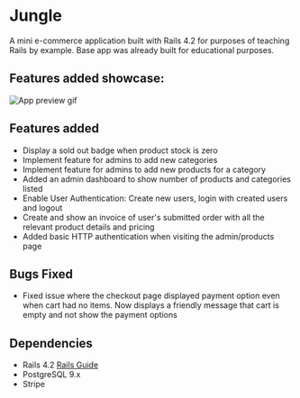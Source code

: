 # Jungle

A mini e-commerce application built with Rails 4.2 for purposes of teaching Rails by example. Base app was already built for educational purposes.

## Features added showcase:
![App preview gif](https://raw.githubusercontent.com/sjngplus/jungle-Ruby-on-Rails/master/docs/App%20preview.gif)

## Features added
* Display a sold out badge when product stock is zero
* Implement feature for admins to add new categories
* Implement feature for admins to add new products for a category
* Added an admin dashboard to show number of products and categories listed
* Enable User Authentication: Create new users, login with created users and logout
* Create and show an invoice of user's submitted order with all the relevant product details and pricing
* Added basic HTTP authentication when visiting the admin/products page

## Bugs Fixed
* Fixed issue where the checkout page displayed payment option even when cart had no items. Now displays a friendly message that cart is empty and not show the payment options


## Dependencies

* Rails 4.2 [Rails Guide](http://guides.rubyonrails.org/v4.2/)
* PostgreSQL 9.x
* Stripe

